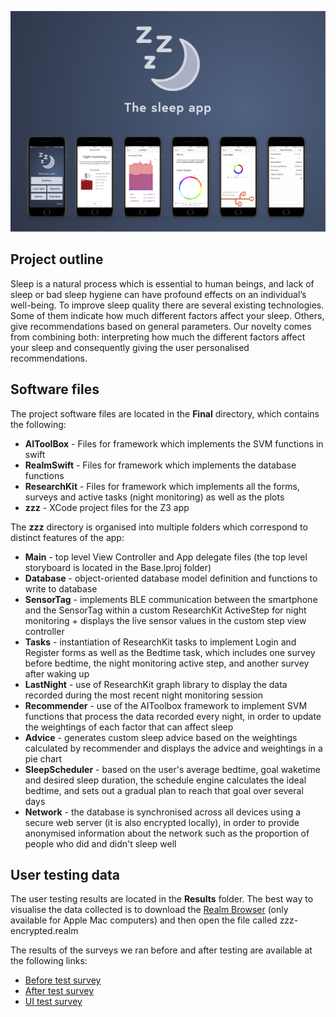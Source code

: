 ![Header](https://github.com/hfroot/zzz/blob/master/ZZZHeader.png)

## Project outline
Sleep is a natural process which is essential to human beings, and lack of sleep or bad sleep hygiene can have profound effects on an individual’s well-being. To improve sleep quality there are several existing technologies. Some of them indicate how much different factors affect your sleep. Others, give recommendations based on general parameters. Our novelty comes from combining both: interpreting how much the different factors affect your sleep and consequently giving the user personalised recommendations.

## Software files
The project software files are located in the **Final** directory, which contains the following:

* **AIToolBox** - Files for framework which implements the SVM functions in swift
* **RealmSwift** - Files for framework which implements the database functions
* **ResearchKit** - Files for framework which implements all the forms, surveys and active tasks (night monitoring) as well as the plots
* **zzz** - XCode project files for the Z3 app

The **zzz** directory is organised into multiple folders which correspond to distinct features of the app:

* **Main** - top level View Controller and App delegate files (the top level storyboard is located in the Base.lproj folder)
* **Database** - object-oriented database model definition and functions to write to database
* **SensorTag** - implements BLE communication between the smartphone and the SensorTag within a custom ResearchKit ActiveStep for night monitoring + displays the live sensor values in the custom step view controller
* **Tasks** - instantiation of ResearchKit tasks to implement Login and Register forms as well as the Bedtime task, which includes one survey before bedtime, the night monitoring active step, and another survey after waking up
* **LastNight** - use of ResearchKit graph library to display the data recorded during the most recent night monitoring session
* **Recommender** - use of the AIToolbox framework to implement SVM functions that process the data recorded every night, in order to update the weightings of each factor that can affect sleep
* **Advice** - generates custom sleep advice based on the weightings calculated by recommender and displays the advice and weightings in a pie chart
* **SleepScheduler** - based on the user's average bedtime, goal waketime and desired sleep duration, the schedule engine calculates the ideal bedtime, and sets out a gradual plan to reach that goal over several days
* **Network** - the database is synchronised across all devices using a secure web server (it is also encrypted locally), in order to provide anonymised information about the network such as the proportion of people who did and didn't sleep well

## User testing data

The user testing results are located in the **Results** folder. The best way to visualise the data collected is to download the [Realm Browser](https://itunes.apple.com/gb/app/realm-browser/id1007457278?mt=12) (only available for Apple Mac computers) and then open the file called zzz-encrypted.realm

The results of the surveys we ran before and after testing are available at the following links:
* [Before test survey](https://docs.google.com/forms/d/13s00wE7_hj8rJzOB02wdftV1nuQPycHFv37PJbZYNfg/edit?usp=sharing)
* [After test survey](https://docs.google.com/forms/d/15LLIqoj2dAOG6MEmk0LqHOhSK5P7gnoZvGreiD7LBqU/edit?usp=sharing)
* [UI test survey](https://docs.google.com/forms/d/1l-N6hKzZ24sesO86uH5jFKM3I5JtVA1V0WExkMHDRpo/edit?usp=sharing)
